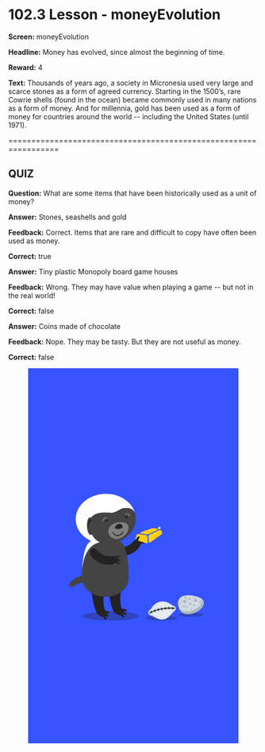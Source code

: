 # 102.3 Lesson - moneyEvolution

**Screen:** moneyEvolution

**Headline:** Money has evolved, since almost the beginning of time.

**Reward:** 4

**Text:** Thousands of years ago, a society in Micronesia used very large and scarce stones as a form of agreed currency. Starting in the 1500’s, rare Cowrie shells (found in the ocean) became commonly used in many nations as a form of money. And for millennia, gold has been used as a form of money for countries around the world -- including the United States (until 1971).


=================================================================

## QUIZ

**Question:** What are some items that have been historically used as a unit of money?


**Answer:** Stones, seashells and gold

**Feedback:** Correct. Items that are rare and difficult to copy have often been used as money.

**Correct:** true

**Answer:** Tiny plastic Monopoly board game houses

**Feedback:** Wrong. They may have value when playing a game -- but not in the real world!

**Correct:** false

**Answer:** Coins made of chocolate

**Feedback:** Nope. They may be tasty. But they are not useful as money.

**Correct:** false


<figure><img src="../.gitbook/assets/image (10).png" alt=""><figcaption></figcaption></figure>

